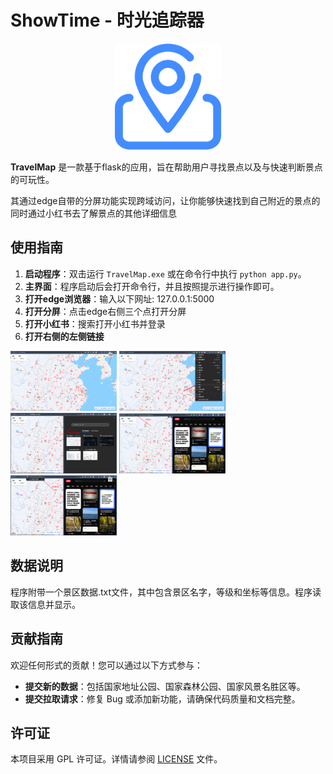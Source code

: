 
# ShowTime - 时光追踪器

<div align=center>
<img src="https://github.com/liaanj/TravelMap/blob/main/doc/travelmap.png" width="170px">
</div>
<p></p><p></p>

**TravelMap** 是一款基于flask的应用，旨在帮助用户寻找景点以及与快速判断景点的可玩性。

其通过edge自带的分屏功能实现跨域访问，让你能够快速找到自己附近的景点的同时通过小红书去了解景点的其他详细信息

## 使用指南

1. **启动程序**：双击运行 `TravelMap.exe` 或在命令行中执行 `python app.py`。
2. **主界面**：程序启动后会打开命令行，并且按照提示进行操作即可。
3. **打开edge浏览器**：输入以下网址: 127.0.0.1:5000
4. **打开分屏**：点击edge右侧三个点打开分屏
5. **打开小红书**：搜索打开小红书并登录
6. **打开右侧的左侧链接**

<img src="https://github.com/liaanj/TravelMap/blob/main/doc/1759336432594.png" width="170px">
<img src="https://github.com/liaanj/TravelMap/blob/main/doc/Snipaste_2025-10-02_00-34-22.png" width="170px">
<img src="https://github.com/liaanj/TravelMap/blob/main/doc/Snipaste_2025-10-02_00-37-06.png" width="170px">
<img src="https://github.com/liaanj/TravelMap/blob/main/doc/Snipaste_2025-10-02_00-37-54.png" width="170px">
<img src="https://github.com/liaanj/TravelMap/blob/main/doc/Snipaste_2025-10-02_00-38-41.png" width="170px">



## 数据说明

程序附带一个景区数据.txt文件，其中包含景区名字，等级和坐标等信息。程序读取该信息并显示。

## 贡献指南

欢迎任何形式的贡献！您可以通过以下方式参与：

- **提交新的数据**：包括国家地址公园、国家森林公园、国家风景名胜区等。
- **提交拉取请求**：修复 Bug 或添加新功能，请确保代码质量和文档完整。


## 许可证

本项目采用 GPL 许可证。详情请参阅 [LICENSE](https://github.com/liaanj/TravelMap/blob/main/LICENSE) 文件。

